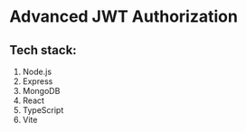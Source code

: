 # Advanced JWT Authorization

## Tech stack:

1. Node.js
2. Express
3. MongoDB
4. React
5. TypeScript
6. Vite